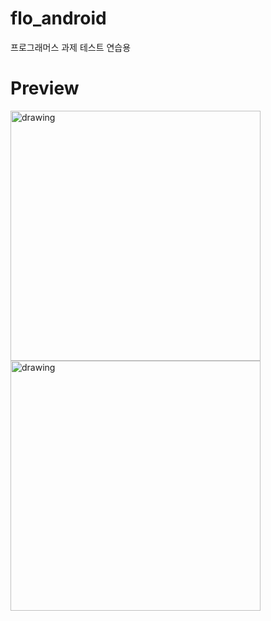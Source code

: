 # flo_android
 프로그래머스 과제 테스트 연습용

# Preview

<img src="https://user-images.githubusercontent.com/57604817/168429272-217b2785-d280-4fd5-bb69-f50e036f7c0d.png" alt="drawing" width="400"/>

<img src="https://user-images.githubusercontent.com/57604817/168429311-d61d1862-7907-474b-9a5b-c3e898859819.png" alt="drawing" width="400"/>
